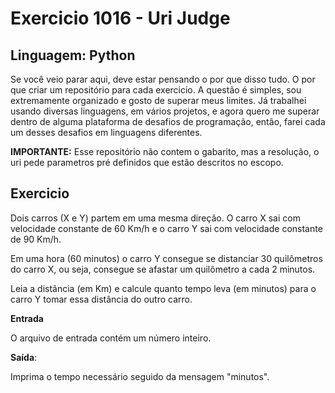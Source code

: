 # Exercicio 1016 - Uri Judge

## Linguagem: Python

Se você veio parar aqui, deve estar pensando o por que disso tudo. O por que criar um repositório para cada exercicio. A questão é simples, sou extremamente organizado e gosto de superar meus limites. Já trabalhei usando diversas linguagens, em vários projetos, e agora quero me superar dentro de alguma plataforma de desafios de programação, então, farei cada um desses desafios em linguagens diferentes.

**IMPORTANTE:** Esse repositório não contem o gabarito, mas a resolução, o uri pede parametros pré definidos que estão descritos no escopo.

## Exercicio



Dois carros (X e Y) partem em uma mesma direção. O carro X sai com velocidade constante de 60 Km/h e o carro Y sai com velocidade constante de 90 Km/h.

Em uma hora (60 minutos) o carro Y consegue se distanciar 30 quilômetros do carro X, ou seja, consegue se afastar um quilômetro a cada 2 minutos.

Leia a distância (em Km) e calcule quanto tempo leva (em minutos) para o carro Y tomar essa distância do outro carro.

**Entrada**

O arquivo de entrada contém um número inteiro.

**Saída**:

Imprima o tempo necessário seguido da mensagem "minutos".